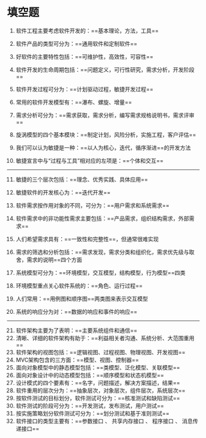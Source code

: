 # 填空题

1. 软件工程主要考虑软件开发的：==基本理论，方法，工具==
2. 软件产品的类型可分为：==通用软件和定制软件==
3. 好软件的主要特性包括：==可维护性，高效性，可容性==
4. 软件开发的生命周期包括：==问题定义，可行性研究，需求分析，开发阶段==
5. 软件开发过程可分为：==计划驱动过程，敏捷开发过程==
6. 常用的软件开发模型有：==瀑布、螺旋、增量==
7. 需求分析可分为：==需求获取，需求分析，编写需求规格说明书，需求评审==
8. 旋涡模型的四个基本模块：==制定计划，风险分析，实施工程，客户评估==

9. 我们可以认为敏捷是一种：==以人为核心，迭代，循序渐进==的开发方法
10. 敏捷宣言中与“过程与工具”相对应的左项是：==个体和交互==

---

11. 敏捷的三个层次包括：==理念、优秀实践、具体应用==
12. 敏捷软件的开发核心为：==迭代开发==
13. 软件需求按作用对象的不同，可分为：==用户需求和系统需求==

14. 软件需求中的非功能性需求主要包括：==产品需求，组织结构需求，外部需求==

15. 人们希望需求具有：==一致性和完整性==，但通常很难实现
16. 需求的筛选和分析包括：==需求发现，需求分类和组织化，需求优先级与取舍，需求的说明==四个方面
17. 系统模型可分为：==环境模型，交互模型，结构模型，行为模型==四类

18. 环境模型重点关心软件系统的：==角色、运行过程==

19. 人们常用：==用例图和顺序图==两类图来表示交互模型

20. 系统的响应分为对：==数据的响应和事件的响应==

---

21. 软件架构主要为了表明：==主要系统组件和通信==
22. 清晰、详细的软件架构有助于：==利益相关者沟通、系统分析、大范围重用==
23. 软件架构的视图包括：==逻辑视图、过程视图、物理视图、开发视图==
24. MVC架构包含的三方面：==模型、视图、控制器==
25. 面向对象模型中的静态模型包括：==类模型、泛化模型、关联模型==
26. 面向对象设计中的动态模型包括：==顺序模型和状态机模型==
27. 设计模式的四个要素有：==名字，问题描述，解决方案描述，结果==
28. 软件重用的层次分为：==抽象层次，对象层次，组件层次，系统层次==
29. 按软件测试的目标划分，软件测试可分为：==核准测试和缺陷测试==
30. 软件测试的阶段可分为：==开发测试，发布测试，用户测试==
31. 按实施策略划分软件测试可分为：==划分测试和基于准则测试==
32. 软件接口的类型主要有：==参数接口 、 共享内存接口 、 程序接口 、 消息传递接口==